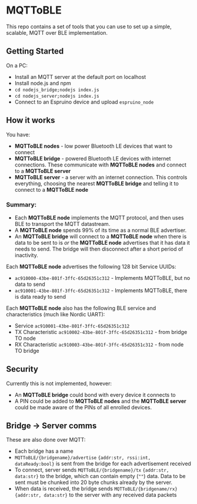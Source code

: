 MQTToBLE
========

This repo contains a set of tools that you can use to set up a simple, scalable, MQTT over BLE implementation.

Getting Started
---------------

On a PC:

* Install an MQTT server at the default port on localhost
* Install node.js and npm
* `cd nodejs_bridge;nodejs index.js`
* `cd nodejs_server;nodejs index.js`
* Connect to an Espruino device and upload `espruino_node`

How it works
------------

You have:

* **MQTToBLE nodes** - low power Bluetooth LE devices that want to connect
* **MQTToBLE bridge** - powered Bluetooth LE devices with internet connections. These communicate with **MQTToBLE nodes** and connect to a **MQTToBLE server**
* **MQTToBLE server** - a server with an internet connection. This controls everything, choosing the nearest **MQTToBLE bridge** and telling it to connect to a **MQTToBLE node**

### Summary:

* Each **MQTToBLE node** implements the MQTT protocol, and then uses BLE to transport the MQTT datastream.
* A **MQTToBLE node** spends 99% of its time as a normal BLE advertiser.
* An **MQTToBLE bridge** will connect to a **MQTToBLE node** when there is data to be sent to is *or* the **MQTToBLE node** advertises that it has data it needs to send. The bridge will then disconnect after a short period of inactivity.

Each **MQTToBLE node** advertises the following 128 bit Service UUIDs:

* `ac910000-43be-801f-3ffc-65d26351c312` - Implements MQTToBLE, but no data to send
* `ac910001-43be-801f-3ffc-65d26351c312` - Implements MQTToBLE, there is data ready to send

Each **MQTToBLE node** also has the following BLE service and characteristics (much like Nordic UART):

* Service `ac910001-43be-801f-3ffc-65d26351c312`
* TX Characteristic `ac910002-43be-801f-3ffc-65d26351c312` - from bridge TO node
* RX Characteristic `ac910003-43be-801f-3ffc-65d26351c312` - from node TO bridge


Security
--------

Currently this is not implemented, however:

* An **MQTToBLE bridge** could bond with every device it connects to
* A PIN could be added to **MQTToBLE nodes** and the **MQTToBLE server** could be made aware of the PINs of all enrolled devices.

Bridge -> Server comms
----------------------

These are also done over MQTT:

* Each bridge has a name
* `MQTToBLE/{bridgename}/advertise` `{addr:str, rssi:int, dataReady:bool}` is sent from the bridge for each advertisement received
* To connect, server sends `MQTToBLE/{bridgename}/tx` `{addr:str, data:str}` to the bridge, which can contain empty (`""`) data. Data to be sent must be chunked into 20 byte chunks already by the server.
* When data is received, the bridge sends `MQTToBLE/{bridgename/rx}` `{addr:str, data:str}` to the server with any received data packets
